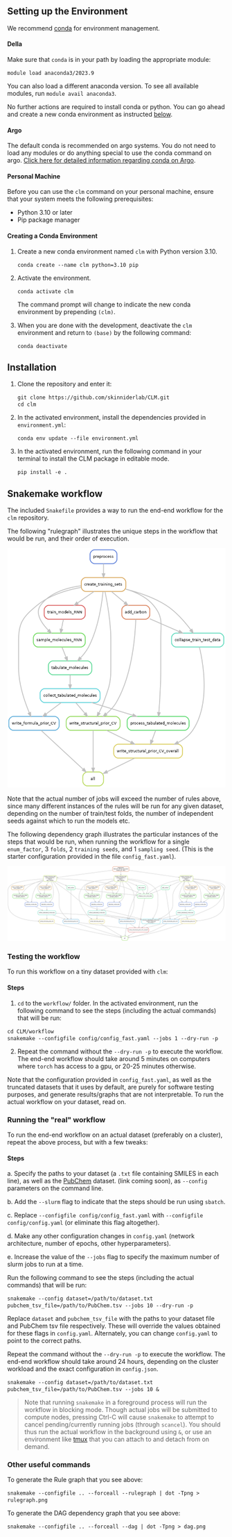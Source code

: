 ## Setting up the Environment

We recommend [conda](https://conda.io/projects/conda/en/latest/user-guide/install/index.html) for environment management.

#### Della
Make sure that `conda` is in your path by loading the appropriate module:

```
module load anaconda3/2023.9
```
You can also load a different anaconda version. To see all available modules, run `module avail anaconda3`.

No further actions are required to install conda or python. You can go ahead and create a new conda environment as instructed [below](https://github.com/skinniderlab/CLM/edit/aa/update_readme/workflow/README.md#creating-a-conda-environment).

#### Argo
The default conda is recommended on argo systems. You do not need to load any modules or do anything special to use the conda command on argo. [Click here for detailed information regarding conda on Argo](https://lsidocs.princeton.edu/index.php/Conda).

#### Personal Machine
Before you can use the `clm` command on your personal machine, ensure that your system meets the following prerequisites:

- Python 3.10 or later
- Pip package manager

#### Creating a Conda Environment

1. Create a new conda environment named `clm` with Python version 3.10.
   ```
   conda create --name clm python=3.10 pip
   ```
2. Activate the environment.
   ```
   conda activate clm
   ```
   The command prompt will change to indicate the new conda environment by prepending `(clm)`.

3. When you are done with the development, deactivate the `clm` environment and return to `(base)` by the following command:
   ```
   conda deactivate
   ```

## Installation
1. Clone the repository and enter it:
   ```
   git clone https://github.com/skinniderlab/CLM.git
   cd clm
   ```
2. In the activated environment, install the dependencies provided in `environment.yml`:
    ```
    conda env update --file environment.yml
    ```
3. In the activated environment, run the following command in your terminal to install the CLM package in editable mode.
    ```
    pip install -e .
    ```
## Snakemake workflow

The included `Snakefile` provides a way to run the end-end workflow for the
`clm` repository.

The following "rulegraph" illustrates the unique steps in the workflow that would be run,
and their order of execution.

![Rulegraph](rulegraph.png "Rulegraph")

Note that the actual number of jobs will exceed the number of rules above, since many different
instances of the rules will be run for any given dataset, depending on the number of train/test folds,
the number of independent seeds against which to run the models etc.

The following dependency graph illustrates the particular instances of the steps that would be run, when
running the workflow for a single `enum_factor`, 3 `folds`, 2 `training seeds`, and 1 `sampling seed`.
(This is the starter configuration provided in the file `config_fast.yaml`).

![DAG](dag.png "DAG")


### Testing the workflow

To run this workflow on a tiny dataset provided with `clm`:

#### Steps

1. `cd` to the `workflow/` folder. In the activated environment, run the following command to see the steps (including the actual commands) that will be run:

```
cd CLM/workflow
snakemake --configfile config/config_fast.yaml --jobs 1 --dry-run -p
```
2. Repeat the command without the `--dry-run -p` to execute the workflow. The end-end workflow should take around 5 minutes on computers where `torch` has access to a gpu, or 20-25 minutes otherwise.

Note that the configuration provided in `config_fast.yaml`, as well as the truncated datasets that it uses by default, are purely for software testing purposes, and generate results/graphs that are not interpretable. To run the actual workflow on your dataset, read on.

### Running the "real" workflow

To run the end-end workflow on an actual dataset (preferably on a cluster), repeat the above process, but with a few tweaks:

#### Steps

a. Specify the paths to your dataset (a `.txt` file containing SMILES in each line), as well as the [PubChem]() dataset. (link coming soon), as `--config` parameters on the command line.

b. Add the `--slurm` flag to indicate that the steps should be run using `sbatch`.

c. Replace `--configfile config/config_fast.yaml` with `--configfile config/config.yaml` (or eliminate this flag altogether).

d. Make any other configuration changes in `config.yaml` (network architecture, number of epochs, other hyperparameters).

e. Increase the value of the `--jobs` flag to specify the maximum number of slurm jobs to run at a time.

Run the following command to see the steps (including the actual commands) that will be run:

```
snakemake --config dataset=/path/to/dataset.txt pubchem_tsv_file=/path/to/PubChem.tsv --jobs 10 --dry-run -p
```

Replace `dataset` and `pubchem_tsv_file` with the paths to your dataset file and PubChem tsv file respectively. These will override the
values obtained for these flags in `config.yaml`. Alternately, you can change `config.yaml` to point to the correct paths.

Repeat the command without the `--dry-run -p` to execute the workflow. The end-end workflow should take around 24 hours, depending on the cluster workload and the exact configuration in `config.json`.

```
snakemake --config dataset=/path/to/dataset.txt pubchem_tsv_file=/path/to/PubChem.tsv --jobs 10 &
```

> Note that running `snakemake` in a foreground process will run the workflow in blocking mode. Though actual jobs will be submitted to compute nodes, pressing
Ctrl-C will cause `snakemake` to attempt to cancel pending/currently running jobs (through `scancel`). You should thus run the actual workflow in the background
using `&`, or use an environment like [tmux](https://github.com/tmux/tmux/wiki/Getting-Started) that you can attach to and detach from on demand.



### Other useful commands

To generate the Rule graph that you see above:
```
snakemake --configfile .. --forceall --rulegraph | dot -Tpng > rulegraph.png
```

To generate the DAG dependency graph that you see above:
```
snakemake --configfile .. --forceall --dag | dot -Tpng > dag.png
```
